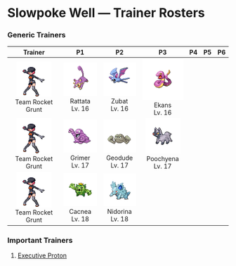 # Slowpoke Well — Trainer Rosters

### Generic Trainers

| Trainer | P1 | P2 | P3 | P4 | P5 | P6 |
|:-------:|:--:|:--:|:--:|:--:|:--:|:--:|
| ![Team Rocket Grunt](../../assets/trainers/rocket_grunt.png "Team Rocket Grunt")<br>Team Rocket Grunt | ![Rattata](../../assets/sprites/rattata/front.gif "Rattata: Living wherever there is food available, it ceaselessly scavenges for edibles the entire day.")<br>Rattata<br>Lv. 16 | ![Zubat](../../assets/sprites/zubat/front.gif "Zubat: Capable of flying safely in dark places, it emits ultrasonic cries to check for any obstacles.")<br>Zubat<br>Lv. 16 | ![Ekans](../../assets/sprites/ekans/front.gif "Ekans: It always hides in grass. When first born, it has no poison, so its bite is painful, but harmless.")<br>Ekans<br>Lv. 16 |
| ![Team Rocket Grunt](../../assets/trainers/rocket_grunt.png "Team Rocket Grunt")<br>Team Rocket Grunt | ![Grimer](../../assets/sprites/grimer/front.gif "Grimer: Wherever GRIMER has passed, so many germs are left behind that no plants will ever grow again.")<br>Grimer<br>Lv. 17 | ![Geodude](../../assets/sprites/geodude/front.gif "Geodude: It uses its arms to steadily climb steep mountain paths. It swings its fists around if angered.")<br>Geodude<br>Lv. 17 | ![Poochyena](../../assets/sprites/poochyena/front.gif "Poochyena: It chases its prey until the victim becomes exhausted. However, it turns tail if the prey strikes back.")<br>Poochyena<br>Lv. 17 |
| ![Team Rocket Grunt](../../assets/trainers/rocket_grunt.png "Team Rocket Grunt")<br>Team Rocket Grunt | ![Cacnea](../../assets/sprites/cacnea/front.gif "Cacnea: It lives in arid locations. Its yellow flowers bloom once a year.")<br>Cacnea<br>Lv. 18 | ![Nidorina](../../assets/sprites/nidorina/front.gif "Nidorina: It has a calm and caring nature. Because its horn grows slowly, it prefers not to fight.")<br>Nidorina<br>Lv. 18 |


### Important Trainers

1. [Executive Proton](important_trainers.md#executive-proton)

